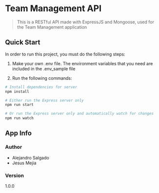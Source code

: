 # Team Management API
> This is a RESTful API made with ExpressJS and Mongoose, used for the Team Management application 

## Quick Start

In order to run this project, you must do the following steps: 

1. Make your own .env file. The environment variables that you need are included in the .env_sample file 

2. Run the following commands:

```bash
# Install dependencies for server
npm install

# Either run the Express server only
npm run start 

# Or run the Express server only and automatically watch for changes
npm run watch

```

## App Info

### Author

* Alejandro Salgado
* Jesus Mejia

### Version

1.0.0
